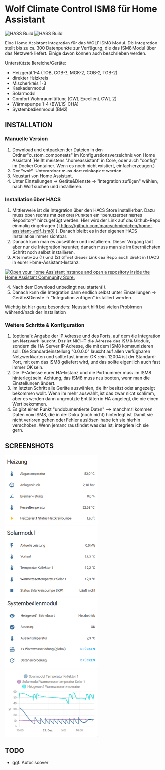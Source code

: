 # Wolf Climate Control ISM8 für Home Assistant
![HASS Build](https://github.com/marcschmiedchen/home-assistant-wolf_ism8/workflows/hassfest/badge.svg)
![HASS Build](https://github.com/marcschmiedchen/home-assistant-wolf_ism8/workflows/hacs/badge.svg)

Eine Home Assistant Integration für das WOLF ISM8 Modul. Die Integration stellt bis zu ca. 300 Datenpunkte zur Verfügung, die das ISM8 Modul über das Netzwerk liefert. Einige davon können auch beschrieben werden.

Unterstützte Bereiche/Geräte:
  - Heizgerät 1-4 (TOB, CGB-2, MGK-2, COB-2, TGB-2)
  - direkter Heizkreis
  - Mischerkreis 1-3
  - Kaskadenmodul
  - Solarmodul
  - Comfort Wohnraumlüftung (CWL Excellent, CWL 2)
  - Wärmepumpe 1-4 (BWL1S, CHA)
  - Systembedienmodul (BM2)
  
## INSTALLATION 

### Manuelle Version
1. Download und entpacken der Dateien in den Ordner"custom_components" im Konfigurationsverzeichnis von Home Assistant (Heißt meistens ".homeassistant" in Core, oder auch "config" im Docker Container. Wenn es noch nicht existiert, einfach erzeugen.)
2. Der "wolf"-Unterordner muss dort reinkopiert werden. 
3. Neustart von Home Assistant.
4. Unter Einstellungen -> Geräte&Dienste -> "Integration zufügen" wählen, nach Wolf suchen und installieren.

### Installation über HACS
1. Mittlerweile ist die Integration über den HACS Store installierbar. Dazu muss oben rechts mit den drei Punkten ein "benutzerdefiniertes Repository" hinzugefügt werden. Hier wird der Link auf das Github-Repo einmalig eingetragen ( [https://github.com/marcschmiedchen/home-assistant-wolf_ism8] ). Danach bleibt es in der eigenen HACS Installation immer sichtbar.
2. Danach kann man es auswählen und installieren. Dieser Vorgang lädt aber nur die Integration herunter, danach muss man sie im übernächsten Schritt noch selbst installieren.
3. Alternativ zu (1) und (2) öffnet dieser Link das Repo auch direkt in HACS in eurer Home-Assistant-Instanz:

[![Open your Home Assistant instance and open a repository inside the Home Assistant Community Store.](https://my.home-assistant.io/badges/hacs_repository.svg)](https://my.home-assistant.io/redirect/hacs_repository/?owner=marcschmiedchen&repository=home-assistant-wolf_ism8&category=heating)

4. Nach dem Download unbedingt neu starten(!). 
5. Danach kann die Integration dann endlich selbst unter Einstellungen -> Geräte&Dienste -> "Integration zufügen" installiert werden.


Wichtig ist hier ganz besonders: Neustart hilft bei vielen Problemen während/nach der Installation. 

### Weitere Schritte & Konfiguration
1. (optional): Angabe der IP Adresse und des Ports, auf dem die Integration am Netzwerk lauscht. Das ist NICHT die Adresse des ISM8-Moduls, sondern die HA-Server IP-Adresse, die mit dem ISM8 kommunizieren soll. Die Standardeinstellung "0.0.0.0" lauscht auf allen verfügbaren Netzwerkkarten und sollte fast immer OK sein. 12004 ist der Standard-Port, mit dem das ISM8 geliefert wird, und das sollte eigentlich auch fast immer OK sein.
2. Die IP-Adresse eurer HA-Instanz und die Portnummer muss im ISM8 hinterlegt sein. Achtung, das ISM8 muss neu booten, wenn man die Einstellungen ändert.
3. Im letzten Schritt alle Geräte auswählen, die ihr besitzt oder angezeigt bekommen wollt. Wenn ihr mehr auswählt, ist das zwar nicht schlimm, aber es werden dann ungenutzte Entitäten in HA angelegt, die nie einen Wert bekommen. 
4. Es gibt einen Punkt "undokumentierte Daten" --> manchmal kommen Daten vom ISM8, die in der Doku (noch nicht) hinterlegt ist. Damit sie nicht verloren gehen oder Fehler auslösen, habe ich sie hierhin verschoben. Wenn jemand rausfindet was das ist, integriere ich sie gern.

## SCREENSHOTS
<img width="300" src="./screenshots/s1.PNG">

<img width="300" src="./screenshots/s2.PNG"> 

<img width="300" src="./screenshots/s3.PNG"> 

<img width="300" src="./screenshots/s4.PNG">

## TODO
 - ggf. Autodiscover 
